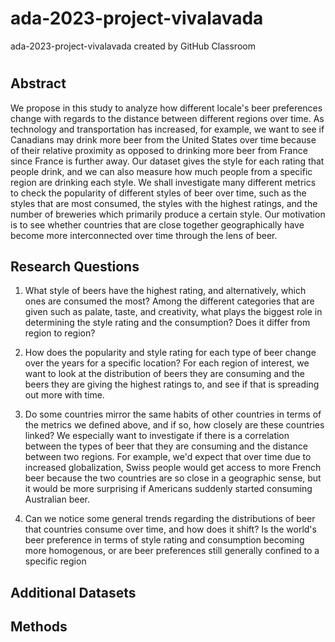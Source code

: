 # ada-2023-project-vivalavada
ada-2023-project-vivalavada created by GitHub Classroom

# 

## Abstract 

We propose in this study to analyze how different locale's beer preferences change with regards to the distance between different regions over time. As technology and transportation has increased, for example, we want to see if Canadians may drink more beer from the United States over time because of their relative proximity as opposed to drinking more beer from France since France is further away. Our dataset gives the style for each rating that people drink, and we can also measure how much people from a specific region are drinking each style. We shall investigate many different metrics to check the popularity of different styles of beer over time, such as the styles that are most consumed, the styles with the highest ratings, and the number of breweries which primarily produce a certain style. Our motivation is to see whether countries that are close together geographically have become more interconnected over time through the lens of beer. 

## Research Questions

1. What style of beers have the highest rating, and alternatively, which ones are consumed the most? Among the different categories that are given such as palate, taste, and creativity, what plays the biggest role in determining the style rating and the consumption? Does it differ from region to region? 

2. How does the popularity and style rating for each type of beer change over the years for a specific location? For each region of interest, we want to look at the distribution of beers they are consuming and the beers they are giving the highest ratings to, and see if that is spreading out more with time. 

3. Do some countries mirror the same habits of other countries in terms of the metrics we defined above, and if so, how closely are these countries linked? We especially want to investigate if there is a correlation between the types of beer that they are consuming and the distance between two regions. For example, we'd expect that over time due to increased globalization, Swiss people would get access to more French beer because the two countries are so close in a geographic sense, but it would be more surprising if Americans suddenly started consuming Australian beer. 

4. Can we notice some general trends regarding the distributions of beer that countries consume over time, and how does it shift? Is the world's beer preference in terms of style rating and consumption becoming more homogenous, or are beer preferences still generally confined to a specific region

## Additional Datasets 

## Methods 

